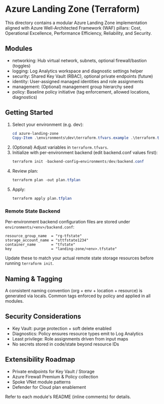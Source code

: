 # Azure Landing Zone (Terraform)

This directory contains a modular Azure Landing Zone implementation aligned with Azure Well-Architected Framework (WAF) pillars: Cost, Operational Excellence, Performance Efficiency, Reliability, and Security.

## Modules
- networking: Hub virtual network, subnets, optional firewall/bastion (toggles)
- logging: Log Analytics workspace and diagnostic settings helper
- security: Shared Key Vault (RBAC), optional private endpoints (future)
- identity: User-assigned managed identities and role assignments
- management: (Optional) management group hierarchy seed
- policy: Baseline policy initiative (tag enforcement, allowed locations, diagnostics)

## Getting Started
1. Select your environment (e.g. dev):
   ```powershell
   cd azure-landing-zone
   Copy-Item .\environments\dev\terraform.tfvars.example .\terraform.tfvars -Force
   ```
2. (Optional) Adjust variables in `terraform.tfvars`.
3. Initialize with per-environment backend (edit backend.conf values first):
   ```powershell
   terraform init -backend-config=environments/dev/backend.conf
   ```
4. Review plan:
   ```powershell
   terraform plan -out plan.tfplan
   ```
5. Apply:
   ```powershell
   terraform apply plan.tfplan
   ```

### Remote State Backend
Per-environment backend configuration files are stored under `environments/<env>/backend.conf`:
```
resource_group_name  = "rg-tfstate"
storage_account_name = "sttfstate1234"
container_name       = "tfstate"
key                  = "landing-zone/<env>.tfstate"
```
Update these to match your actual remote state storage resources before running `terraform init`.

## Naming & Tagging
A consistent naming convention (org + env + location + resource) is generated via locals.
Common tags enforced by policy and applied in all modules.

## Security Considerations
- Key Vault: purge protection + soft delete enabled
- Diagnostics: Policy ensures resource types emit to Log Analytics
- Least privilege: Role assignments driven from input maps
- No secrets stored in code/state beyond resource IDs

## Extensibility Roadmap
- Private endpoints for Key Vault / Storage
- Azure Firewall Premium & Policy collection
- Spoke VNet module patterns
- Defender for Cloud plan enablement

Refer to each module's README (inline comments) for details.
